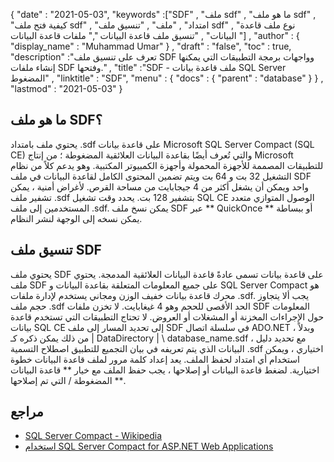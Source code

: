 {
  "date" : "2021-05-03",
  "keywords" :["SDF" , "ملف sdf" , "ما هو ملف sdf" , "كيفية فتح ملف sdf" , "امتداد" , "ملف" , "تنسيق ملف sdf" , "نوع ملف قاعدة البيانات" , "تنسيق ملف قاعدة البيانات "," ملفات قاعدة البيانات "] ,
  "author" : {
    "display_name" : "Muhammad Umar"
} ,
  "draft" : "false",
  "toc" : true,
  "description" :"تعرف على تنسيق ملف SDF وواجهات برمجة التطبيقات التي يمكنها إنشاء ملفات SDF وفتحها." ,
  "title" :"SDF - ملف قاعدة بيانات SQL Server المضغوط" ,
  "linktitle" : "SDF",
  "menu" : {
    "docs" : {
      "parent" : "database"
}
} ,
  "lastmod" : "2021-05-03"
}

## ما هو ملف SDF؟
يحتوي ملف بامتداد .sdf على قاعدة بيانات Microsoft SQL Server Compact (SQL CE) والتي تُعرف أيضًا بقاعدة البيانات العلائقية المضغوطة ؛ من إنتاج Microsoft للتطبيقات المصممة للأجهزة المحمولة وأجهزة الكمبيوتر المكتبية. وهو يدعم كلاً من نظام التشغيل 32 بت و 64 بت ويتم تضمين المحتوى الكامل لقاعدة البيانات في ملف SDF واحد ويمكن أن يشغل أكثر من 4 جيجابايت من مساحة القرص. لأغراض أمنية ، يمكن تشفير ملف .sdf بتشفير 128 بت. يحدد وقت تشغيل SQL CE الوصول المتوازي متعدد المستخدمين إلى ملف .sdf. يمكن نسخ ملف SDF عبر ** QuickOnce ** أو ببساطة يمكن نسخه إلى الوجهة لنشر النظام.

## تنسيق ملف SDF
يحتوي ملف SDF على قاعدة بيانات تسمى عادةً قاعدة البيانات العلائقية المدمجة. يحتوي ملف SDF على جميع المعلومات المتعلقة بقاعدة البيانات و SQL Server Compact هو محرك قاعدة بيانات خفيف الوزن ومجاني يستخدم لإدارة ملفات .sdf. يجب ألا يتجاوز حجم ملف .sdf الحد الأقصى للحجم وهو 4 غيغابايت. لا تخزن ملفات SDF المعلومات حول الإجراءات المخزنة أو المشغلات أو العروض. لا تحتاج التطبيقات التي تستخدم قاعدة بيانات SQL CE إلى تحديد المسار إلى ملف SDF في سلسلة اتصال ADO.NET ، وبدلاً من ذلك يمكن ذكره كـ | DataDirectory | \ database_name.sdf ، مع تحديد دليل البيانات الذي يتم تعريفه في بيان التجميع للتطبيق
اصطلاح التسمية .sdf اختياري ، ويمكن استخدام أي امتداد لحفظ الملف. يعد إعداد كلمة مرور لملف قاعدة البيانات خطوة اختيارية. لضغط قاعدة البيانات أو إصلاحها ، يجب حفظ الملف مع خيار ** قاعدة البيانات المضغوطة / التي تم إصلاحها **.

## مراجع

* [SQL Server Compact - Wikipedia](https://en.wikipedia.org/wiki/SQL_Server_Compact)
* [استخدام SQL Server Compact for ASP.NET Web Applications](https://learn.microsoft.com/en-us/previous-versions/aspnet/ms247257 (v = مقابل 110))


